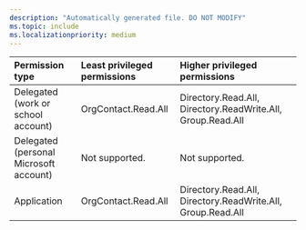 ```yaml
---
description: "Automatically generated file. DO NOT MODIFY"
ms.topic: include
ms.localizationpriority: medium
---
```


|Permission type|Least privileged permissions|Higher privileged permissions|
|:---|:---|:---|
|Delegated (work or school account)|OrgContact.Read.All|Directory.Read.All, Directory.ReadWrite.All, Group.Read.All|
|Delegated (personal Microsoft account)|Not supported.|Not supported.|
|Application|OrgContact.Read.All|Directory.Read.All, Directory.ReadWrite.All, Group.Read.All|

